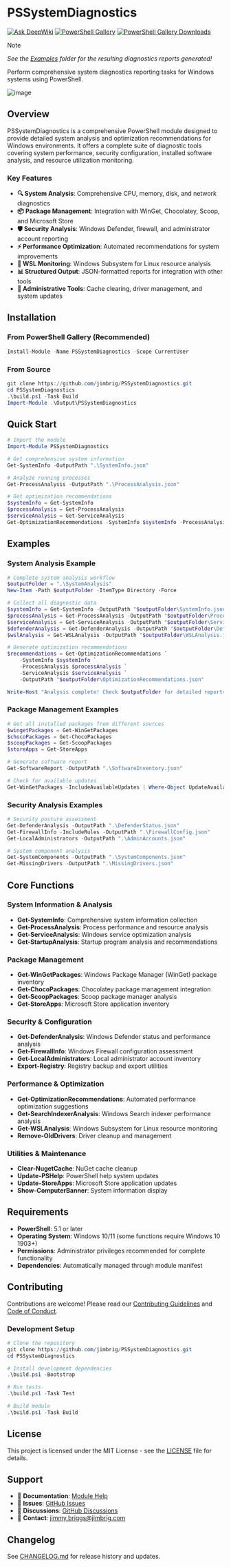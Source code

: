 # PSSystemDiagnostics

[![Ask DeepWiki](https://deepwiki.com/badge.svg)](https://deepwiki.com/jimbrig/PSSystemDiagnostics)
[![PowerShell Gallery](https://img.shields.io/powershellgallery/v/PSSystemDiagnostics.svg)](https://www.powershellgallery.com/packages/PSSystemDiagnostics)
[![PowerShell Gallery Downloads](https://img.shields.io/powershellgallery/dt/PSSystemDiagnostics.svg)](https://www.powershellgallery.com/packages/PSSystemDiagnostics)

> [!NOTE]
> *See the [Examples](./Examples/) folder for the resulting diagnostics reports generated!*

Perform comprehensive system diagnostics reporting tasks for Windows systems using PowerShell.

![image](https://github.com/user-attachments/assets/48f917ac-e41d-474e-9da6-d7fc6e087953)

## Overview

PSSystemDiagnostics is a comprehensive PowerShell module designed to provide detailed system analysis and optimization recommendations for Windows environments. It offers a complete suite of diagnostic tools covering system performance, security configuration, installed software analysis, and resource utilization monitoring.

### Key Features

- **🔍 System Analysis**: Comprehensive CPU, memory, disk, and network diagnostics
- **📦 Package Management**: Integration with WinGet, Chocolatey, Scoop, and Microsoft Store
- **🛡️ Security Analysis**: Windows Defender, firewall, and administrator account reporting
- **⚡ Performance Optimization**: Automated recommendations for system improvements
- **🐧 WSL Monitoring**: Windows Subsystem for Linux resource analysis
- **📊 Structured Output**: JSON-formatted reports for integration with other tools
- **🔧 Administrative Tools**: Cache clearing, driver management, and system updates

## Installation

### From PowerShell Gallery (Recommended)

```powershell
Install-Module -Name PSSystemDiagnostics -Scope CurrentUser
```

### From Source

```powershell
git clone https://github.com/jimbrig/PSSystemDiagnostics.git
cd PSSystemDiagnostics
.\build.ps1 -Task Build
Import-Module .\Output\PSSystemDiagnostics
```

## Quick Start

```powershell
# Import the module
Import-Module PSSystemDiagnostics

# Get comprehensive system information
Get-SystemInfo -OutputPath ".\SystemInfo.json"

# Analyze running processes
Get-ProcessAnalysis -OutputPath ".\ProcessAnalysis.json"

# Get optimization recommendations
$systemInfo = Get-SystemInfo
$processAnalysis = Get-ProcessAnalysis
$serviceAnalysis = Get-ServiceAnalysis
Get-OptimizationRecommendations -SystemInfo $systemInfo -ProcessAnalysis $processAnalysis -ServiceAnalysis $serviceAnalysis
```

## Examples

### System Analysis Example

```powershell
# Complete system analysis workflow
$outputFolder = ".\SystemAnalysis"
New-Item -Path $outputFolder -ItemType Directory -Force

# Collect all diagnostic data
$systemInfo = Get-SystemInfo -OutputPath "$outputFolder\SystemInfo.json"
$processAnalysis = Get-ProcessAnalysis -OutputPath "$outputFolder\ProcessAnalysis.json"
$serviceAnalysis = Get-ServiceAnalysis -OutputPath "$outputFolder\ServiceAnalysis.json"
$defenderAnalysis = Get-DefenderAnalysis -OutputPath "$outputFolder\DefenderAnalysis.json"
$wslAnalysis = Get-WSLAnalysis -OutputPath "$outputFolder\WSLAnalysis.json"

# Generate optimization recommendations
$recommendations = Get-OptimizationRecommendations `
    -SystemInfo $systemInfo `
    -ProcessAnalysis $processAnalysis `
    -ServiceAnalysis $serviceAnalysis `
    -OutputPath "$outputFolder\OptimizationRecommendations.json"

Write-Host "Analysis complete! Check $outputFolder for detailed reports."
```

### Package Management Examples

```powershell
# Get all installed packages from different sources
$wingetPackages = Get-WinGetPackages
$chocoPackages = Get-ChocoPackages
$scoopPackages = Get-ScoopPackages
$storeApps = Get-StoreApps

# Generate software report
Get-SoftwareReport -OutputPath ".\SoftwareInventory.json"

# Check for available updates
Get-WinGetPackages -IncludeAvailableUpdates | Where-Object UpdateAvailable
```

### Security Analysis Examples

```powershell
# Security posture assessment
Get-DefenderAnalysis -OutputPath ".\DefenderStatus.json"
Get-FirewallInfo -IncludeRules -OutputPath ".\FirewallConfig.json"
Get-LocalAdministrators -OutputPath ".\AdminAccounts.json"

# System component analysis
Get-SystemComponents -OutputPath ".\SystemComponents.json"
Get-MissingDrivers -OutputPath ".\MissingDrivers.json"
```

## Core Functions

### System Information & Analysis
- **Get-SystemInfo**: Comprehensive system information collection
- **Get-ProcessAnalysis**: Process performance and resource analysis
- **Get-ServiceAnalysis**: Windows service optimization analysis
- **Get-StartupAnalysis**: Startup program analysis and recommendations

### Package Management
- **Get-WinGetPackages**: Windows Package Manager (WinGet) package inventory
- **Get-ChocoPackages**: Chocolatey package management integration
- **Get-ScoopPackages**: Scoop package manager analysis
- **Get-StoreApps**: Microsoft Store application inventory

### Security & Configuration
- **Get-DefenderAnalysis**: Windows Defender status and performance analysis
- **Get-FirewallInfo**: Windows Firewall configuration assessment
- **Get-LocalAdministrators**: Local administrator account inventory
- **Export-Registry**: Registry backup and export utilities

### Performance & Optimization
- **Get-OptimizationRecommendations**: Automated performance optimization suggestions
- **Get-SearchIndexerAnalysis**: Windows Search indexer performance analysis
- **Get-WSLAnalysis**: Windows Subsystem for Linux resource monitoring
- **Remove-OldDrivers**: Driver cleanup and management

### Utilities & Maintenance
- **Clear-NugetCache**: NuGet cache cleanup
- **Update-PSHelp**: PowerShell help system updates
- **Update-StoreApps**: Microsoft Store application updates
- **Show-ComputerBanner**: System information display

## Requirements

- **PowerShell**: 5.1 or later
- **Operating System**: Windows 10/11 (some functions require Windows 10 1903+)
- **Permissions**: Administrator privileges recommended for complete functionality
- **Dependencies**: Automatically managed through module manifest

## Contributing

Contributions are welcome! Please read our [Contributing Guidelines](./docs/CONTRIBUTING.md) and [Code of Conduct](./CODE_OF_CONDUCT.md).

### Development Setup

```powershell
# Clone the repository
git clone https://github.com/jimbrig/PSSystemDiagnostics.git
cd PSSystemDiagnostics

# Install development dependencies
.\build.ps1 -Bootstrap

# Run tests
.\build.ps1 -Task Test

# Build module
.\build.ps1 -Task Build
```

## License

This project is licensed under the MIT License - see the [LICENSE](./LICENSE) file for details.

## Support

- 📖 **Documentation**: [Module Help](./docs/)
- 🐛 **Issues**: [GitHub Issues](https://github.com/jimbrig/PSSystemDiagnostics/issues)
- 💬 **Discussions**: [GitHub Discussions](https://github.com/jimbrig/PSSystemDiagnostics/discussions)
- 📧 **Contact**: [jimmy.briggs@jimbrig.com](mailto:jimmy.briggs@jimbrig.com)

## Changelog

See [CHANGELOG.md](./CHANGELOG.md) for release history and updates.
